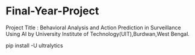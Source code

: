 # Final-Year-Project
Project Title : Behavioral Analysis and Action Prediction in Surveillance Using AI by University Institute of Technology(UIT),Burdwan,West Bengal. 

pip install -U ultralytics
